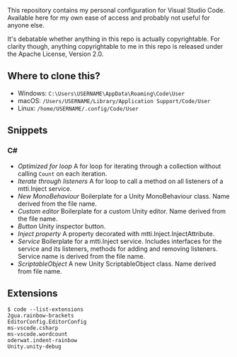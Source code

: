 This repository contains my personal configuration for Visual Studio Code. Available here for my own ease of access and probably not useful for anyone else.

It's debatable whether anything in this repo is actually copyrightable. For clarity though, anything copyrightable to me in this repo is released under the Apache License, Version 2.0.

## Where to clone this?

* Windows: `C:\Users\USERNAME\AppData\Roaming\Code\User`
* macOS: `/Users/USERNAME/Library/Application Support/Code/User`
* Linux: `/home/USERNAME/.config/Code/User`

## Snippets

### C#

* *Optimized for loop* A for loop for iterating through a collection without calling `Count` on each iteration.
* *Iterate through listeners* A for loop to call a method on all listeners of a mtti.Inject service.
* *New MonoBehaviour* Boilerplate for a Unity MonoBehaviour class. Name derived from the file name.
* *Custom editor* Boilerplate for a custom Unity editor. Name derived from the file name.
* *Button* Unity inspector button.
* *Inject property* A property decorated with mtti.Inject.InjectAttribute.
* *Service* Boilerplate for a mtti.Inject service. Includes interfaces for the service and its listeners, methods for adding and removing listeners. Service name is derived from the file name.
* *ScriptableObject* A new Unity ScriptableObject class. Name derived from file name.

## Extensions

    $ code --list-extensions
    2gua.rainbow-brackets
    EditorConfig.EditorConfig
    ms-vscode.csharp
    ms-vscode.wordcount
    oderwat.indent-rainbow
    Unity.unity-debug
